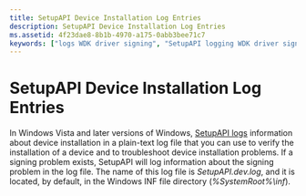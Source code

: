 ```yaml
---
title: SetupAPI Device Installation Log Entries
description: SetupAPI Device Installation Log Entries
ms.assetid: 4f23dae8-8b1b-4970-a175-0abb3bee71c7
keywords: ["logs WDK driver signing", "SetupAPI logging WDK driver signing"]
---
```


# SetupAPI Device Installation Log Entries


In Windows Vista and later versions of Windows, [SetupAPI logs](setupapi-logging--windows-vista-and-later-.md) information about device installation in a plain-text log file that you can use to verify the installation of a device and to troubleshoot device installation problems. If a signing problem exists, SetupAPI will log information about the signing problem in the log file. The name of this log file is *SetupAPI.dev.log*, and it is located, by default, in the Windows INF file directory (*%SystemRoot%\\inf*).

 

 





